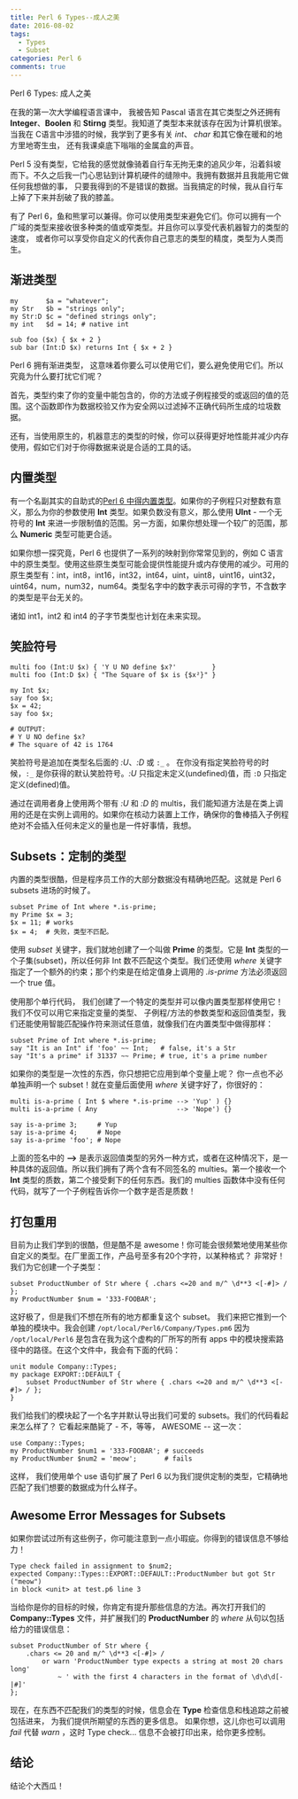 ```yaml
---
title: Perl 6 Types--成人之美
date: 2016-08-02
tags: 
  - Types
  - Subset
categories: Perl 6
comments: true
---
```


Perl 6 Types: 成人之美

在我的第一次大学编程语言课中， 我被告知 Pascal 语言在其它类型之外还拥有 **Integer**、**Boolen** 和 **Stirng** 类型。我知道了类型本来就该存在因为计算机很笨。当我在 C语言中涉猎的时候，我学到了更多有关 *int*、 *char* 和其它像在暖和的地方里地寄生虫， 还有我课桌底下嗡嗡的金属盒的声音。

Perl 5 没有类型，它给我的感觉就像骑着自行车无拘无束的追风少年，沿着斜坡而下。不久之后我一门心思钻到计算机硬件的缝隙中。我拥有数据并且我能用它做任何我想做的事， 只要我得到的不是错误的数据。当我搞定的时候，我从自行车上掉了下来并刮破了我的膝盖。

有了 Perl 6，鱼和熊掌可以兼得。你可以使用类型来避免它们。你可以拥有一个广域的类型来接收很多种类的值或窄类型。并且你可以享受代表机器智力的类型的速度， 或者你可以享受你自定义的代表你自己意志的类型的精度，类型为人类而生。

## 渐进类型

```perl6
my       $a = "whatever";
my Str   $b = "strings only";
my Str:D $c = "defined strings only";
my int   $d = 14; # native int

sub foo ($x) { $x + 2 }
sub bar (Int:D $x) returns Int { $x + 2 }
```

Perl 6 拥有渐进类型， 这意味着你要么可以使用它们，要么避免使用它们。所以究竟为什么要打扰它们呢？

首先，类型约束了你的变量中能包含的，你的方法或子例程接受的或返回的值的范围。这个函数即作为数据校验又作为安全网以过滤掉不正确代码所生成的垃圾数据。

还有，当使用原生的，机器意志的类型的时候，你可以获得更好地性能并减少内存使用，假如它们对于你得数据来说是合适的工具的话。

## 内置类型

有一个名副其实的自助式的[Perl 6 中得内置类型](http://docs.perl6.org/type.html)。如果你的子例程只对整数有意义，那么为你的参数使用 **Int** 类型。如果负数没有意义，那么使用 **UInt** - 一个无符号的 **Int** 来进一步限制值的范围。另一方面，如果你想处理一个较广的范围，那么 **Numeric** 类型可能更合适。

如果你想一探究竟，Perl 6 也提供了一系列的映射到你常常见到的，例如 C 语言中的原生类型。使用这些原生类型可能会提供性能提升或内存使用的减少。可用的原生类型有：int，int8，int16，int32，int64，uint，uint8，uint16，uint32，uint64，num，num32，num64。类型名字中的数字表示可得的字节，不含数字的类型是平台无关的。

诸如 int1，int2 和 int4 的子字节类型也计划在未来实现。

## 笑脸符号

```perl6
multi foo (Int:U $x) { 'Y U NO define $x?'         }
multi foo (Int:D $x) { "The Square of $x is {$x²}" }

my Int $x;
say foo $x;
$x = 42;
say foo $x;

# OUTPUT:
# Y U NO define $x?
# The square of 42 is 1764
```

笑脸符号是追加在类型名后面的 *:U*、*:D* 或 `:_` 。 在你没有指定笑脸符号的时候，`:_` 是你获得的默认笑脸符号。*:U* 只指定未定义(undefined)值，而 `:D` 只指定定义(defined)值。

通过在调用者身上使用两个带有 *:U* 和 *:D* 的 multis，我们能知道方法是在类上调用的还是在实例上调用的。如果你在核动力装置上工作，确保你的鲁棒插入子例程绝对不会插入任何未定义的量也是一件好事情，我想。

## Subsets：定制的类型

内置的类型很酷，但是程序员工作的大部分数据没有精确地匹配。这就是 Perl 6 subsets 进场的时候了。

```perl6
subset Prime of Int where *.is-prime;
my Prime $x = 3;
$x = 11; # works
$x = 4;  # 失败，类型不匹配。
```
使用 *subset* 关键字，我们就地创建了一个叫做 **Prime** 的类型。它是 **Int** 类型的一个子集(subset)，所以任何非 Int 数不匹配这个类型。我们还使用 *where* 关键字指定了一个额外的约束；那个约束是在给定值身上调用的 *.is-prime* 方法必须返回一个 true 值。

使用那个单行代码， 我们创建了一个特定的类型并可以像内置类型那样使用它！我们不仅可以用它来指定变量的类型、 子例程/方法的参数类型和返回值类型，我们还能使用智能匹配操作符来测试任意值，就像我们在内置类型中做得那样：

```perl6
subset Prime of Int where *.is-prime;
say "It is an Int" if 'foo' ~~ Int;   # false, it's a Str
say "It's a prime" if 31337 ~~ Prime; # true, it's a prime number
```

如果你的类型是一次性的东西，你只想把它应用到单个变量上呢？ 你一点也不必单独声明一个 subset！就在变量后面使用 *where* 关键字好了，你很好的：

```perl6
multi is-a-prime ( Int $ where *.is-prime --> 'Yup' ) {}
multi is-a-prime ( Any                    --> 'Nope') {}
  
say is-a-prime 3;     # Yup
say is-a-prime 4;     # Nope
say is-a-prime 'foo'; # Nope
```

上面的签名中的 **-->** 是表示返回值类型的另外一种方式，或者在这种情况下，是一种具体的返回值。所以我们拥有了两个含有不同签名的 multies。第一个接收一个 **Int** 类型的质数，第二个接受剩下的任何东西。我们的 multies 函数体中没有任何代码，就写了一个子例程告诉你一个数字是否是质数！

## 打包重用

目前为止我们学到的很酷，但是酷不是 awesome！你可能会很频繁地使用某些你自定义的类型。在厂里面工作，产品号至多有20个字符，以某种格式？ 非常好！我们为它创建一个子类型：

```perl6
subset ProductNumber of Str where { .chars <=20 and m/^ \d**3 <[-#]> / };
my ProductNumber $num = '333-FOOBAR';
```

这好极了，但是我们不想在所有的地方都重复这个 subset。 我们来把它推到一个单独的模块中。我会创建 `/opt/local/Perl6/Company/Types.pm6` 因为 ` /opt/local/Perl6 ` 是包含在我为这个虚构的厂所写的所有 apps 中的模块搜索路径中的路径。在这个文件中，我会有下面的代码：

```Perl6
unit module Company::Types;
my package EXPORT::DEFAULT {
    subset ProductNumber of Str where { .chars <=20 and m/^ \d**3 <[-#]> / };
}
```

我们给我们的模块起了一个名字并默认导出我们可爱的 subsets。我们的代码看起来怎么样了？ 它看起来酷毙了 - 不，等等， AWESOME -- 这一次：

```Perl6
use Company::Types;
my ProductNumber $num1 = '333-FOOBAR'; # succeeds
my ProductNumber $num2 = 'meow';       # fails
```

这样， 我们使用单个 use 语句扩展了 Perl 6 以为我们提供定制的类型，它精确地匹配了我们想要的数据成为什么样子。

## Awesome Error Messages for Subsets

如果你尝试过所有这些例子，你可能注意到一点小瑕疵。你得到的错误信息不够给力！

```perl6
Type check failed in assignment to $num2;
expected Company::Types::EXPORT::DEFAULT::ProductNumber but got Str ("meow")
in block <unit> at test.p6 line 3
```

当给你是你的目标的时候，你肯定有提升那些信息的方法。再次打开我们的 **Company::Types** 文件，并扩展我们的 **ProductNumber** 的 *where* 从句以包括给力的错误信息：

```perl6
subset ProductNumber of Str where {
    .chars <= 20 and m/^ \d**3 <[-#]> /
        or warn 'ProductNumber type expects a string at most 20 chars long'
            ~ ' with the first 4 characters in the format of \d\d\d[-|#]'
};

```
 现在，在东西不匹配我们的类型的时候，信息会在 **Type** 检查信息和栈追踪之前被包括进来， 为我们提供所期望的东西的更多信息。 如果你想，这儿你也可以调用 *fail* 代替 *warn* ，这时 Type check... 信息不会被打印出来，给你更多控制。
 
 ## 结论
 
 结论个大西瓜！























